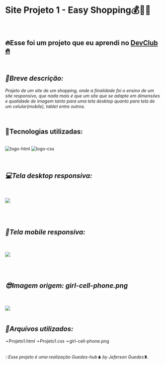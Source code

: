 <h1>Site Projeto 1 - Easy Shopping💰💎💵</h1>
<br>



<h2>🔥Esse foi um projeto que eu aprendi no <a href="https://rodolfomori.com.br/devclub">DevClub🔥</a></h2>
<br>

<h2><i>📜Breve descrição:</i></h2>

<p><i>Projeto de um site de um shopping, onde a finalidade foi o ensino de um site responsivo, que nada mais é que um site que se adapte em dimensões e qualidade de imagem tanto para uma tela desktop quanto para tela de um celular(mobile), tablet entre outros. </i></p>
<br>


<h2>🤖Tecnologias utilizadas:</h2>
<br>

 <img src="https://img.shields.io/badge/HTML5-E34F26?style=for-the-badge&logo=html5&logoColor=white" alt="logo-html"  />
 <img src="https://img.shields.io/badge/CSS3-1572B6?style=for-the-badge&logo=css3&logoColor=white" alt="logo-css" />

<br>
<br>
<br>

<h2><i>💻Tela desktop responsiva:</i></h2>
<br>
<br>

<img src="https://github.com/Guedes-hub/PROJETOS-HTML-CSS/blob/master/PASTE%20CSS/imagens/Captura%20Projet%201-tela-cheia.png?raw=true"/>
<br>
<br>
<br>
<br>

<h2><i>🚀Tela mobile responsiva:</i></h2>
<br>
<br>

<img src="https://github.com/Guedes-hub/PROJETOS-HTML-CSS/blob/master/PASTE%20CSS/imagens/img-girl-cell-phone-reduzida.png?raw=true"/>
<br>
<br>
<br>
<br>

<h2><i>😎Imagem origem: girl-cell-phone.png</i></h2>
<br>
<br>
<img src="https://raw.githubusercontent.com/Guedes-hub/PROJETOS-HTML-CSS/eb0a363ce845ec35c189e92b56d986e840409f35/PASTE%20CSS/imagens/img-origem-reduzida.png"/>
<br>
<br>
<h2><i>💾Arquivos utilizados:</i></h2>
➛Projeto1.html
➛Projeto1.css
➛girl-cell-phone.png
<br>
<br>
<br>
💡<i>Esse projeto é uma realização Guedes-hub♞  by Jeferson Guedes</i>♜.


